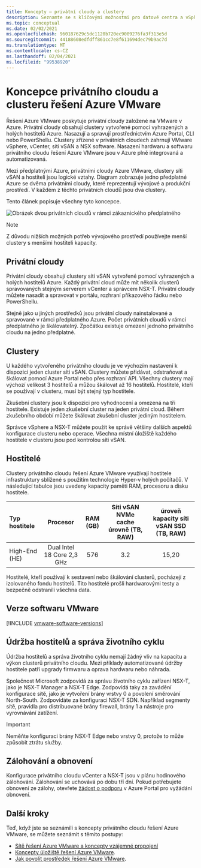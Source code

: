 ```yaml
---
title: Koncepty – privátní cloudy a clustery
description: Seznamte se s klíčovými možnostmi pro datové centra a vSphere clustery definovaná na základě softwaru řešení Azure VMware.
ms.topic: conceptual
ms.date: 02/02/2021
ms.openlocfilehash: 960187629c5dc1120b720ec9009276fa3f313e5d
ms.sourcegitcommit: 44188608edfdff861cc7e8f611694dec79b9ac7d
ms.translationtype: MT
ms.contentlocale: cs-CZ
ms.lasthandoff: 02/04/2021
ms.locfileid: "99538920"
---
```

#  <a name="azure-vmware-solution-private-cloud-and-cluster-concepts"></a>Koncepce privátního cloudu a clusteru řešení Azure VMware

Řešení Azure VMware poskytuje privátní cloudy založené na VMware v Azure. Privátní cloudy obsahují clustery vytvořené pomocí vyhrazených a holých hostitelů Azure. Nasazují a spravují prostřednictvím Azure Portal, CLI nebo PowerShellu.  Clustery zřízené v privátních cloudech zahrnují VMware vSphere, vCenter, síti vSAN a NSX software. Nasazení hardwaru a softwaru privátního cloudu řešení Azure VMware jsou v Azure plně integrovaná a automatizovaná.

Mezi předplatnými Azure, privátními cloudy Azure VMware, clustery síti vSAN a hostiteli jsou logické vztahy. Diagram zobrazuje jedno předplatné Azure se dvěma privátními cloudy, které reprezentují vývojové a produkční prostředí.  V každém z těchto privátních cloudů jsou dva clustery. 

Tento článek popisuje všechny tyto koncepce.

![Obrázek dvou privátních cloudů v rámci zákaznického předplatného](./media/hosts-clusters-private-clouds-final.png)

>[!NOTE]
>Z důvodu nižších možných potřeb vývojového prostředí používejte menší clustery s menšími hostiteli kapacity. 

## <a name="private-clouds"></a>Privátní cloudy

Privátní cloudy obsahují clustery síti vSAN vytvořené pomocí vyhrazených a holých hostitelů Azure. Každý privátní cloud může mít několik clusterů spravovaných stejným serverem vCenter a správcem NSX-T. Privátní cloudy můžete nasadit a spravovat v portálu, rozhraní příkazového řádku nebo PowerShellu. 

Stejně jako u jiných prostředků jsou privátní cloudy nainstalované a spravované v rámci předplatného Azure. Počet privátních cloudů v rámci předplatného je škálovatelný. Zpočátku existuje omezení jednoho privátního cloudu na jedno předplatné.

## <a name="clusters"></a>Clustery
U každého vytvořeného privátního cloudu je ve výchozím nastavení k dispozici jeden cluster síti vSAN. Clustery můžete přidávat, odstraňovat a škálovat pomocí Azure Portal nebo přes rozhraní API.  Všechny clustery mají výchozí velikost 3 hostitelů a můžou škálovat až 16 hostitelů.  Hostitelé, kteří se používají v clusteru, musí být stejný typ hostitele.

Zkušební clustery jsou k dispozici pro vyhodnocení a omezená na tři hostitele. Existuje jeden zkušební cluster na jeden privátní cloud. Během zkušebního období můžete škálovat zkušební cluster jediným hostitelem.

Správce vSphere a NSX-T můžete použít ke správě většiny dalších aspektů konfigurace clusteru nebo operace. Všechna místní úložiště každého hostitele v clusteru jsou pod kontrolou síti vSAN.

## <a name="hosts"></a>Hostitelé

Clustery privátního cloudu řešení Azure VMware využívají hostitele infrastruktury sblížené s použitím technologie Hyper-v holých počítačů. V následující tabulce jsou uvedeny kapacity paměti RAM, procesoru a disku hostitele. 

| Typ hostitele              |             Procesor             |   RAM (GB)   |  Síti vSAN NVMe cache úrovně (TB, RAW)  |  úroveň kapacity síti vSAN SSD (TB, RAW)  |
| :---                   |            :---:            |    :---:     |               :---:              |                :---:               |
| High-End (HE)          |  Dual Intel 18 Core 2,3 GHz  |     576      |                3.2               |                15,20               |

Hostitelé, kteří používají k sestavení nebo škálování clusterů, pocházejí z izolovaného fondu hostitelů. Tito hostitelé prošli hardwarovými testy a bezpečně odstranili všechna data. 

## <a name="vmware-software-versions"></a>Verze softwaru VMware

[!INCLUDE [vmware-software-versions](includes/vmware-software-versions.md)]


## <a name="host-maintenance-and-lifecycle-management"></a>Údržba hostitelů a správa životního cyklu

Údržba hostitelů a správa životního cyklu nemají žádný vliv na kapacitu a výkon clusterů privátního cloudu.  Mezi příklady automatizované údržby hostitele patří upgrady firmwaru a oprava hardwaru nebo náhrada.

Společnost Microsoft zodpovídá za správu životního cyklu zařízení NSX-T, jako je NSX-T Manager a NSX-T Edge. Zodpovídá taky za zavádění konfigurace sítě, jako je vytvoření brány vrstvy 0 a povolení směrování North-South. Zodpovídáte za konfiguraci NSX-T SDN. Například segmenty sítě, pravidla pro distribuované brány firewall, brány 1 a nástroje pro vyrovnávání zatížení.

> [!IMPORTANT]
> Neměňte konfiguraci brány NSX-T Edge nebo vrstvy 0, protože to může způsobit ztrátu služby.

## <a name="backup-and-restoration"></a>Zálohování a obnovení

Konfigurace privátního cloudu vCenter a NSX-T jsou v plánu hodinového zálohování.  Zálohování se uchovává po dobu tří dní. Pokud potřebujete obnovení ze zálohy, otevřete [žádost o podporu](https://rc.portal.azure.com/#create/Microsoft.Support) v Azure Portal pro vyžádání obnovení.

## <a name="next-steps"></a>Další kroky

Teď, když jste se seznámili s koncepty privátního cloudu řešení Azure VMware, se můžete seznámit s těmito postupy: 

- [Sítě řešení Azure VMware a koncepty vzájemné propojení](concepts-networking.md)
- [Koncepty úložiště řešení Azure VMware](concepts-storage.md).
- [Jak povolit prostředek řešení Azure VMware](enable-azure-vmware-solution.md).

<!-- LINKS - internal -->

<!-- LINKS - external-->
[VCSA versions]: https://kb.vmware.com/s/article/2143838
[ESXi versions]: https://kb.vmware.com/s/article/2143832
[vSAN versions]: https://kb.vmware.com/s/article/2150753

